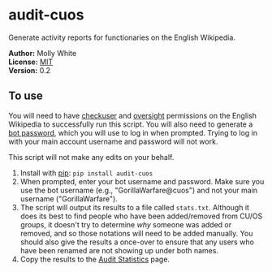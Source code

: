 # audit-cuos
Generate activity reports for functionaries on the English Wikipedia.

__Author:__ Molly White<br />
__License:__ [MIT](http://opensource.org/licenses/MIT)<br/>
__Version:__ 0.2<br />

## To use
You will need to have [checkuser](https://en.wikipedia.org/wiki/Wikipedia:CheckUser)
and [oversight](https://en.wikipedia.org/wiki/Wikipedia:Oversight) permissions on the
English Wikipedia to successfully run this script. You will also need to generate a
[bot password](https://en.wikipedia.org/wiki/Special:BotPasswords), which you will use
to log in when prompted. Trying to log in with your main account username and password
will not work.

This script will not make any edits on your behalf. 

1. Install with [pip](https://pypi.org/project/pip/): `pip install audit-cuos`
2. When prompted, enter your bot username and password. Make sure you use the bot
    username (e.g., "GorillaWarfare@cuos") and not your main username
    ("GorillaWarfare").
3. The script will output its results to a file called `stats.txt`. Although it does its
    best to find people who have been added/removed from CU/OS groups, it doesn't try to
    determine _why_ someone was added or removed, and so those notations will need to
    be added manually. You should also give the results a once-over to ensure that any
    users who have been renamed are not showing up under both names.
4. Copy the results to the [Audit Statistics](https://en.wikipedia.org/w/index.php?title=Wikipedia:Arbitration_Committee/Audit/Statistics)
    page.